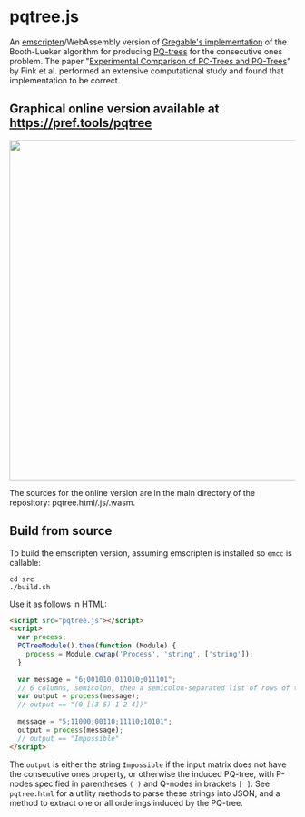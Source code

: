 # pqtree.js
An [emscripten](https://emscripten.org/)/WebAssembly version of [Gregable's implementation](https://github.com/Gregable/pq-trees) of the Booth-Lueker algorithm for producing [PQ-trees](https://en.wikipedia.org/wiki/PQ_tree) for the consecutive ones problem. The paper "[Experimental Comparison of PC-Trees and PQ-Trees](https://arxiv.org/abs/2106.14805)" by Fink et al. performed an extensive computational study and found that implementation to be correct.

## Graphical online version available at https://pref.tools/pqtree

[<img src="https://user-images.githubusercontent.com/3543224/146847918-2d2130ee-c6c6-4097-b381-a52d96a3d9e7.png" width="600">](https://pref.tools/pqtree)

The sources for the online version are in the main directory of the repository: pqtree.html/.js/.wasm.

## Build from source

To build the emscripten version, assuming emscripten is installed so `emcc` is callable:

```shell
cd src
./build.sh
```

Use it as follows in HTML:

```HTML
<script src="pqtree.js"></script>
<script>
  var process;
  PQTreeModule().then(function (Module) {
    process = Module.cwrap('Process', 'string', ['string']);
  }
  
  var message = "6;001010;011010;011101";
  // 6 columns, semicolon, then a semicolon-separated list of rows of the 0/1 matrix
  var output = process(message);
  // output == "(0 [(3 5) 1 2 4])"
  
  message = "5;11000;00110;11110;10101";
  output = process(message);
  // output == "Impossible"
</script>
```

The `output` is either the string `Impossible` if the input matrix does not have the consecutive ones property,
or otherwise the induced PQ-tree, with P-nodes specified in parentheses `( )` and Q-nodes in brackets `[ ]`.
See `pqtree.html` for a utility methods to parse these strings into JSON, and a method to extract one or all orderings induced by the PQ-tree.
